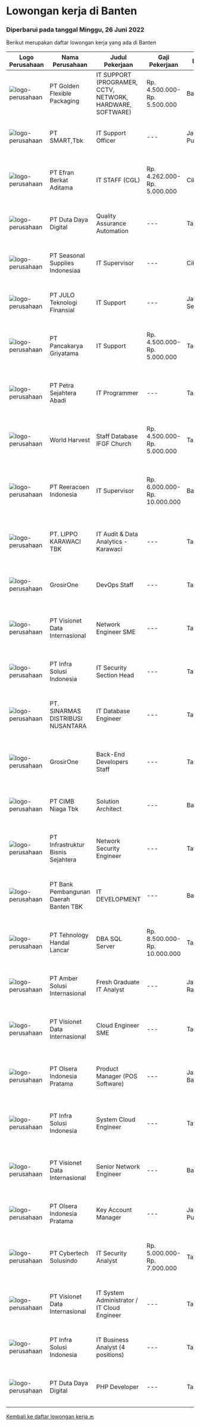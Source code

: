 
  # Lowongan kerja di Banten

  ### Diperbarui pada tanggal Minggu, 26 Juni 2022

  Berikut merupakan daftar lowongan kerja yang ada di Banten

  |Logo Perusahaan | Nama Perusahaan | Judul Pekerjaan | Gaji Pekerjaan | Lokasi | Deskripsi | Tanggal diunggah | Pranala |
  | -------------- | --------------- | --------------- | --------- | --------- | -------------- | ------- | ----------- |
  |![logo-perusahaan](https://image-service-cdn.seek.com.au/c0e3500f4034eed08633b8f821a0ae4d540cb8b9/ee4dce1061f3f616224767ad58cb2fc751b8d2dc)|PT Golden Flexible Packaging|IT SUPPORT (PROGRAMER, CCTV, NETWORK, HARDWARE, SOFTWARE)|Rp. 4.500.000-Rp. 5.500.000|Banten|Memahami proses bisnis sistem ERP minimal 2 tahun. Memahami pengolahan data menggunakan SQL &amp; basis pemrograman, berpengalaman sebagai support...|Sabtu, 25 Juni 2022|https://www.jobstreet.co.id/id/job/it-support-programer-cctv-network-hardware-software-3933791?token=0~cdd6f1c2-dcf3-41c3-9dc1-26fa9030c949&sectionRank=1&jobId=jobstreet-id-job-3933791|
|![logo-perusahaan](https://image-service-cdn.seek.com.au/e0f2789e04f1707f717e820cb0fceb109a953b16/ee4dce1061f3f616224767ad58cb2fc751b8d2dc)|PT SMART,Tbk|IT Support Officer|---|Jakarta Pusat|Job description: Perform IT infrastructure support (hardware and equipment), including preventive maintenance (anti virus protection, warranty...|Jumat, 24 Juni 2022|https://www.jobstreet.co.id/id/job/it-support-officer-3932457?token=0~cdd6f1c2-dcf3-41c3-9dc1-26fa9030c949&sectionRank=2&jobId=jobstreet-id-job-3932457|
|![logo-perusahaan](https://image-service-cdn.seek.com.au/9cf28ad5614a370ec7055018c3a023f3af3b0aa6/ee4dce1061f3f616224767ad58cb2fc751b8d2dc)|PT Efran Berkat Aditama|IT STAFF (CGL)|Rp. 4.262.000-Rp. 5.000.000|Cikupa|Tugas dan Tanggung Jawab: Membuat dan mengelola ERP sesuai dengan visi dan misi perusahaan; Bertindak sebagai konsultan internal terkait kebutuhan...|Jumat, 24 Juni 2022|https://www.jobstreet.co.id/id/job/it-staff-cgl-3921341?token=0~cdd6f1c2-dcf3-41c3-9dc1-26fa9030c949&sectionRank=3&jobId=jobstreet-id-job-3921341|
|![logo-perusahaan](https://image-service-cdn.seek.com.au/37f4b10d9e280f6584590c1587ef913ae87be15d/ee4dce1061f3f616224767ad58cb2fc751b8d2dc)|PT Duta Daya Digital|Quality Assurance Automation|---|Tangerang|Crewdible is an Indonesia-based Startup company, focusing on online fulfillment services. Since 2017, Crewdible has provided multi-channel fulfillment...|Sabtu, 25 Juni 2022|https://www.jobstreet.co.id/id/job/quality-assurance-automation-3922148?token=0~cdd6f1c2-dcf3-41c3-9dc1-26fa9030c949&sectionRank=4&jobId=jobstreet-id-job-3922148|
|![logo-perusahaan](https://i.ibb.co/sqvTCh9/112815900-stock-vector-no-image-available-icon-flat-vector.webp)|PT Seasonal Supplies Indonesiaa|IT Supervisor|---|Cikupa|Qualification Bachelor’s degree of IT Minimum 3 years experience as IT General Familiar and understand about computer operating system. Familiar and...|Kamis, 23 Juni 2022|https://www.jobstreet.co.id/id/job/it-supervisor-3930636?token=0~cdd6f1c2-dcf3-41c3-9dc1-26fa9030c949&sectionRank=5&jobId=jobstreet-id-job-3930636|
|![logo-perusahaan](https://image-service-cdn.seek.com.au/e207ef0db24f170c4b859cac5baea896a58e18f3/ee4dce1061f3f616224767ad58cb2fc751b8d2dc)|PT JULO Teknologi Finansial|IT Support|---|Jakarta Selatan|We are looking for an IT Support with CAN-DO attitude to build and manage Network &amp; Telephony Infrastructure and Work &amp; Office Devices so our...|Jumat, 24 Juni 2022|https://www.jobstreet.co.id/id/job/it-support-3933379?token=0~cdd6f1c2-dcf3-41c3-9dc1-26fa9030c949&sectionRank=6&jobId=jobstreet-id-job-3933379|
|![logo-perusahaan](https://image-service-cdn.seek.com.au/24029b77771946b26676c75bb47d402d648de5b1/ee4dce1061f3f616224767ad58cb2fc751b8d2dc)|PT Pancakarya Griyatama|IT Support|Rp. 4.500.000-Rp. 5.000.000|Tangerang|Usia maksimal 27 tahun Memahami windows 7,8,10 dan linux, windows server Menguasai dan memiliki pengalaman dalam jaringan LAN, Wifi, Router,Mikrotik...|Jumat, 24 Juni 2022|https://www.jobstreet.co.id/id/job/it-support-3933395?token=0~cdd6f1c2-dcf3-41c3-9dc1-26fa9030c949&sectionRank=7&jobId=jobstreet-id-job-3933395|
|![logo-perusahaan](https://image-service-cdn.seek.com.au/3bc4b9507c2a854975161feec34037cfd37796f1/ee4dce1061f3f616224767ad58cb2fc751b8d2dc)|PT Petra Sejahtera Abadi|IT Programmer|---|Tangerang|Menganalisa, merancang, implementasi dan maintain kebutuhan sistem informasi perusahaan. Melaksanakan instalasi dan perbaikan sistem/software sesuai...|Jumat, 24 Juni 2022|https://www.jobstreet.co.id/id/job/it-programmer-3921799?token=0~cdd6f1c2-dcf3-41c3-9dc1-26fa9030c949&sectionRank=8&jobId=jobstreet-id-job-3921799|
|![logo-perusahaan](https://image-service-cdn.seek.com.au/ca401bebfa50c85a62b6270875316b803dda4766/ee4dce1061f3f616224767ad58cb2fc751b8d2dc)|World Harvest|Staff Database IFGF Church|Rp. 4.500.000-Rp. 5.000.000|Tangerang|Persyaratan: Sarjana Teknik informatika Memiliki pengalaman kerja di bidang yang sama minimal 2 tahun Memiliki hati untuk melayani Tanggung jawab...|Sabtu, 25 Juni 2022|https://www.jobstreet.co.id/id/job/staff-database-ifgf-church-3923213?token=0~cdd6f1c2-dcf3-41c3-9dc1-26fa9030c949&sectionRank=9&jobId=jobstreet-id-job-3923213|
|![logo-perusahaan](https://image-service-cdn.seek.com.au/d33bd8dd71322db8ea58cab3a99c9a2f44aec216/ee4dce1061f3f616224767ad58cb2fc751b8d2dc)|PT Reeracoen Indonesia|IT Supervisor|Rp. 6.000.000-Rp. 10.000.000|Banten|IT SUPERVISOR (CIKUPA_TANGERANG) [51337]COMPANY CATEGORY: Food Manufacturing JOB SUMMARY: Maintenance camera connection recording (CCTV) Monitoring...|Kamis, 23 Juni 2022|https://www.jobstreet.co.id/id/job/it-supervisor-3931246?token=0~cdd6f1c2-dcf3-41c3-9dc1-26fa9030c949&sectionRank=10&jobId=jobstreet-id-job-3931246|
|![logo-perusahaan](https://image-service-cdn.seek.com.au/36d1f72dfe2eaecadca52d4fcd4d598e74393d61/ee4dce1061f3f616224767ad58cb2fc751b8d2dc)|PT. LIPPO KARAWACI TBK|IT Audit & Data Analytics - Karawaci|---|Tangerang|JOB ROLE:  Perform IT Risk Assessments &amp; Audit on IT General Control, IT Application Control, IT Security and Governance and Data Analytics JOB...|Sabtu, 25 Juni 2022|https://www.jobstreet.co.id/id/job/it-audit-data-analytics-karawaci-3933669?token=0~cdd6f1c2-dcf3-41c3-9dc1-26fa9030c949&sectionRank=11&jobId=jobstreet-id-job-3933669|
|![logo-perusahaan](https://image-service-cdn.seek.com.au/f54c224dc67a2b277b3ed49a1cf94eee3f22adbf/ee4dce1061f3f616224767ad58cb2fc751b8d2dc)|GrosirOne|DevOps Staff|---|Tangerang|Kualifikasi Pekerjaan: Minimal lulusan S1 jurusan Ilmu Komputer, Teknik, dsb. Memiliki pengalaman minimal 1-2 tahun di bidang serupa Ahli dalam...|Sabtu, 25 Juni 2022|https://www.jobstreet.co.id/id/job/devops-staff-3915671?token=0~cdd6f1c2-dcf3-41c3-9dc1-26fa9030c949&sectionRank=12&jobId=jobstreet-id-job-3915671|
|![logo-perusahaan](https://image-service-cdn.seek.com.au/84d23b3586ee4efd70ea62878095fcc6b1639e33/ee4dce1061f3f616224767ad58cb2fc751b8d2dc)|PT Visionet Data Internasional|Network Engineer SME|---|Tangerang|Deskripsi Pekerjaan:1.      Mengembangkan teknologi yang digunakan terkait dengan sistem yang digunakan untuk mendapatkan reliability sistem yang...|Sabtu, 25 Juni 2022|https://www.jobstreet.co.id/id/job/network-engineer-sme-3915783?token=0~cdd6f1c2-dcf3-41c3-9dc1-26fa9030c949&sectionRank=13&jobId=jobstreet-id-job-3915783|
|![logo-perusahaan](https://image-service-cdn.seek.com.au/1d28508741a18a8787327f3864aa8fb63be75845/ee4dce1061f3f616224767ad58cb2fc751b8d2dc)|PT Infra Solusi Indonesia|IT Security Section Head|---|Tangerang|IT Security Section Head coordinates the IT organization's technical activities to implement and manage security infrastructure, and to provide...|Jumat, 24 Juni 2022|https://www.jobstreet.co.id/id/job/it-security-section-head-3921672?token=0~cdd6f1c2-dcf3-41c3-9dc1-26fa9030c949&sectionRank=14&jobId=jobstreet-id-job-3921672|
|![logo-perusahaan](https://image-service-cdn.seek.com.au/aeec38491b52d115f083b2663af6fb17ed11d396/ee4dce1061f3f616224767ad58cb2fc751b8d2dc)|PT. SINARMAS DISTRIBUSI NUSANTARA|IT Database Engineer|---|Tangerang|Job Desk : Create and maintain optimal data pipeline architecture, Assemble large, complex data sets that meet functional / non-functional business...|Jumat, 24 Juni 2022|https://www.jobstreet.co.id/id/job/it-database-engineer-3933426?token=0~cdd6f1c2-dcf3-41c3-9dc1-26fa9030c949&sectionRank=15&jobId=jobstreet-id-job-3933426|
|![logo-perusahaan](https://image-service-cdn.seek.com.au/f54c224dc67a2b277b3ed49a1cf94eee3f22adbf/ee4dce1061f3f616224767ad58cb2fc751b8d2dc)|GrosirOne|Back-End Developers Staff|---|Tangerang|Kualifikasi Pekerjaan: Minimal lulusan S1 jurusan Teknologi Informatika Fasih menggunakan NodeJs atau PHP Memiliki pemahaman terkait flow, teknik dan...|Sabtu, 25 Juni 2022|https://www.jobstreet.co.id/id/job/back-end-developers-staff-3915718?token=0~cdd6f1c2-dcf3-41c3-9dc1-26fa9030c949&sectionRank=16&jobId=jobstreet-id-job-3915718|
|![logo-perusahaan](https://image-service-cdn.seek.com.au/2c6f6f12cb15b08239744ca7630b97fee07e84ce/ee4dce1061f3f616224767ad58cb2fc751b8d2dc)|PT CIMB Niaga Tbk|Solution Architect|---|Banten|Roles &amp; Responsibilities: Analyze IT Project and giving advise for the best IT Solution based on requirements, budget and timeline Produce high...|Sabtu, 25 Juni 2022|https://www.jobstreet.co.id/id/job/solution-architect-3914831?token=0~cdd6f1c2-dcf3-41c3-9dc1-26fa9030c949&sectionRank=17&jobId=jobstreet-id-job-3914831|
|![logo-perusahaan](https://image-service-cdn.seek.com.au/a873fba6d62360e36e4fdd2e74d6297a2810d19d/ee4dce1061f3f616224767ad58cb2fc751b8d2dc)|PT Infrastruktur Bisnis Sejahtera|Network Security Engineer|---|Tangerang|Requirement: Bachelor degree (S1) with minimum 2 years experience in Network and Security implementation CISSP / CISM / CompTIA Sec / GSEC / CCIE /...|Sabtu, 25 Juni 2022|https://www.jobstreet.co.id/id/job/network-security-engineer-3915622?token=0~cdd6f1c2-dcf3-41c3-9dc1-26fa9030c949&sectionRank=18&jobId=jobstreet-id-job-3915622|
|![logo-perusahaan](https://i.ibb.co/sqvTCh9/112815900-stock-vector-no-image-available-icon-flat-vector.webp)|PT Bank Pembangunan Daerah Banten TBK|IT DEVELOPMENT|---|Banten|Kualifikasi :  Mengerti dokumen ISO Message Mampu mengelola database DB2 Mampu membuat aplikasi berbasis node S Menguasai aplikasi flluter Pendidikan...|Rabu, 22 Juni 2022|https://www.jobstreet.co.id/id/job/it-development-3910688?token=0~cdd6f1c2-dcf3-41c3-9dc1-26fa9030c949&sectionRank=19&jobId=jobstreet-id-job-3910688|
|![logo-perusahaan](https://i.ibb.co/sqvTCh9/112815900-stock-vector-no-image-available-icon-flat-vector.webp)|PT Tehnology Handal Lancar|DBA SQL Server|Rp. 8.500.000-Rp. 10.000.000|Tangerang|Technical Skill:   Minimum 2 years of experience working as a SQL Server Database Administrator   Strong understanding of SQL Server, including its...|Sabtu, 25 Juni 2022|https://www.jobstreet.co.id/id/job/dba-sql-server-3915285?token=0~cdd6f1c2-dcf3-41c3-9dc1-26fa9030c949&sectionRank=20&jobId=jobstreet-id-job-3915285|
|![logo-perusahaan](https://i.ibb.co/sqvTCh9/112815900-stock-vector-no-image-available-icon-flat-vector.webp)|PT Amber Solusi Internasional|Fresh Graduate IT Analyst|---|Jakarta Raya|In this role you will: Actively involved in business requirement analysis/user stories Meet with business users throughout the organization to...|Jumat, 24 Juni 2022|https://www.jobstreet.co.id/id/job/fresh-graduate-it-analyst-3932887?token=0~cdd6f1c2-dcf3-41c3-9dc1-26fa9030c949&sectionRank=21&jobId=jobstreet-id-job-3932887|
|![logo-perusahaan](https://image-service-cdn.seek.com.au/84d23b3586ee4efd70ea62878095fcc6b1639e33/ee4dce1061f3f616224767ad58cb2fc751b8d2dc)|PT Visionet Data Internasional|Cloud Engineer SME|---|Tangerang|Job description: Doing design, exploration and deployment related to solutions and technology that will be adopted by the company Able to work well...|Sabtu, 25 Juni 2022|https://www.jobstreet.co.id/id/job/cloud-engineer-sme-3915794?token=0~cdd6f1c2-dcf3-41c3-9dc1-26fa9030c949&sectionRank=22&jobId=jobstreet-id-job-3915794|
|![logo-perusahaan](https://image-service-cdn.seek.com.au/90e9bb2e5bcac40b68d491aafb34203d371349a1/ee4dce1061f3f616224767ad58cb2fc751b8d2dc)|PT Olsera Indonesia Pratama|Product Manager (POS Software)|---|Jakarta Barat|Requirements  : Proven work experience in IT product management Proven track record of managing all aspects of a successful product throughout its...|Sabtu, 25 Juni 2022|https://www.jobstreet.co.id/id/job/product-manager-pos-software-3915734?token=0~cdd6f1c2-dcf3-41c3-9dc1-26fa9030c949&sectionRank=23&jobId=jobstreet-id-job-3915734|
|![logo-perusahaan](https://image-service-cdn.seek.com.au/1d28508741a18a8787327f3864aa8fb63be75845/ee4dce1061f3f616224767ad58cb2fc751b8d2dc)|PT Infra Solusi Indonesia|System Cloud Engineer|---|Tangerang|Design and implement an infrastructure for delivering and running web, mobile applications. Scale and optimize a variety of SQL and NoSQL databases,...|Jumat, 24 Juni 2022|https://www.jobstreet.co.id/id/job/system-cloud-engineer-3921674?token=0~cdd6f1c2-dcf3-41c3-9dc1-26fa9030c949&sectionRank=24&jobId=jobstreet-id-job-3921674|
|![logo-perusahaan](https://image-service-cdn.seek.com.au/84d23b3586ee4efd70ea62878095fcc6b1639e33/ee4dce1061f3f616224767ad58cb2fc751b8d2dc)|PT Visionet Data Internasional|Senior Network Engineer|---|Banten|Requirements: Candidate must possess at least Bachelor's Degree in Computer Science/Information Technology or equivalent.  At least 5 Year(s) of...|Sabtu, 25 Juni 2022|https://www.jobstreet.co.id/id/job/senior-network-engineer-3915798?token=0~cdd6f1c2-dcf3-41c3-9dc1-26fa9030c949&sectionRank=25&jobId=jobstreet-id-job-3915798|
|![logo-perusahaan](https://image-service-cdn.seek.com.au/90e9bb2e5bcac40b68d491aafb34203d371349a1/ee4dce1061f3f616224767ad58cb2fc751b8d2dc)|PT Olsera Indonesia Pratama|Key Account Manager|---|Jakarta Pusat|Job Description : Explore new sales opportunity in corporate level Maintain strong relationship with existing strategic accounts Bridge communication...|Sabtu, 25 Juni 2022|https://www.jobstreet.co.id/id/job/key-account-manager-3923173?token=0~cdd6f1c2-dcf3-41c3-9dc1-26fa9030c949&sectionRank=26&jobId=jobstreet-id-job-3923173|
|![logo-perusahaan](https://image-service-cdn.seek.com.au/d1d09f1c95b81bb606ef3d7a2a1519b09d4dc327/ee4dce1061f3f616224767ad58cb2fc751b8d2dc)|PT Cybertech Solusindo|IT Security Analyst|Rp. 5.000.000-Rp. 7.000.000|Tangerang|Persyaratan : S1 Teknik Informatika, IPK min. 2,75 Maksimal usia 30 tahun. Diutamakan memiliki pengetahuan akan IT Security Menguasai Sistem Operasi...|Kamis, 23 Juni 2022|https://www.jobstreet.co.id/id/job/it-security-analyst-3911991?token=0~cdd6f1c2-dcf3-41c3-9dc1-26fa9030c949&sectionRank=27&jobId=jobstreet-id-job-3911991|
|![logo-perusahaan](https://image-service-cdn.seek.com.au/84d23b3586ee4efd70ea62878095fcc6b1639e33/ee4dce1061f3f616224767ad58cb2fc751b8d2dc)|PT Visionet Data Internasional|IT System Administrator / IT Cloud Engineer|---|Tangerang|Requirements: Diploma or bachelor degree in Computer Science, Engineering or Information Technology or a related field preferred Minimum 4 year...|Jumat, 24 Juni 2022|https://www.jobstreet.co.id/id/job/it-system-administrator-it-cloud-engineer-3932226?token=0~cdd6f1c2-dcf3-41c3-9dc1-26fa9030c949&sectionRank=28&jobId=jobstreet-id-job-3932226|
|![logo-perusahaan](https://image-service-cdn.seek.com.au/1d28508741a18a8787327f3864aa8fb63be75845/ee4dce1061f3f616224767ad58cb2fc751b8d2dc)|PT Infra Solusi Indonesia|IT Business Analyst (4 positions)|---|Tangerang|Provide consultative Business and System Integration services to help clients implement effective solutions. Understand and translate customer needs...|Jumat, 24 Juni 2022|https://www.jobstreet.co.id/id/job/it-business-analyst-4-positions-3921662?token=0~cdd6f1c2-dcf3-41c3-9dc1-26fa9030c949&sectionRank=29&jobId=jobstreet-id-job-3921662|
|![logo-perusahaan](https://image-service-cdn.seek.com.au/37f4b10d9e280f6584590c1587ef913ae87be15d/ee4dce1061f3f616224767ad58cb2fc751b8d2dc)|PT Duta Daya Digital|PHP Developer|---|Tangerang|Crewdible is an Indonesia-based Startup company, focusing on online fulfillment services. Since 2017, Crewdible has provided multi-channel fulfillment...|Kamis, 23 Juni 2022|https://www.jobstreet.co.id/id/job/php-developer-3912125?token=0~cdd6f1c2-dcf3-41c3-9dc1-26fa9030c949&sectionRank=30&jobId=jobstreet-id-job-3912125|


  [Kembali ke daftar lowongan kerja 🔙](../README.md#daftar-lowongan-kerja)
  
